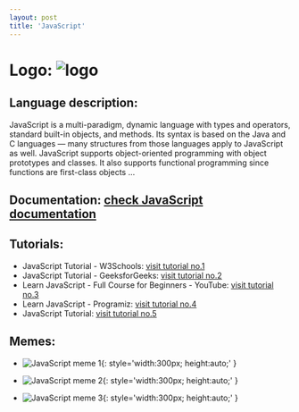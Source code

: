 ```yaml
---
layout: post
title: 'JavaScript'
---
```

# Logo: ![logo](https://www.tiobe.com/wp-content/themes/tiobe/tiobe-index/images/JavaScript.png)

## Language description: 
JavaScript is a multi-paradigm, dynamic language with types and operators, standard built-in objects, and methods. Its syntax is based on the Java and C languages — many structures from those languages apply to JavaScript as well. JavaScript supports object-oriented programming with object prototypes and classes. It also supports functional programming since functions are first-class objects ...

## Documentation: [check JavaScript documentation](https://developer.mozilla.org/en-US/docs/Web/JavaScript)

## Tutorials:
* JavaScript Tutorial - W3Schools:
 [visit tutorial no.1](https://www.w3schools.com/Js/)
* JavaScript Tutorial - GeeksforGeeks:
 [visit tutorial no.2](https://www.geeksforgeeks.org/javascript/)
* Learn JavaScript - Full Course for Beginners - YouTube:
 [visit tutorial no.3](https://www.youtube.com/watch?v=PkZNo7MFNFg)
* Learn JavaScript - Programiz:
 [visit tutorial no.4](https://www.programiz.com/javascript)
* JavaScript Tutorial:
 [visit tutorial no.5](https://www.javascripttutorial.net/)

## Memes: 
* ![JavaScript meme 1](https://www.freecodecamp.org/news/content/images/2019/07/best-js-meme-to-date-2.png){: style='width:300px; height:auto;' }

* ![JavaScript meme 2](https://flatlogic.com/blog/wp-content/uploads/2021/06/21.jpeg){: style='width:300px; height:auto;' }

* ![JavaScript meme 3](http://www.thecoderpedia.com/wp-content/uploads/2020/06/PHP-vs-Java-vs-JavaScript-1024x1021.jpg){: style='width:300px; height:auto;' }

